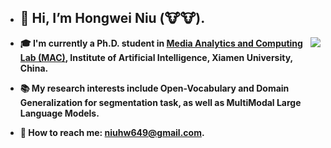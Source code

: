 - ## :wave: Hi, I’m Hongwei Niu (:cow::cow:).
<img align="right" src="https://github-readme-stats.vercel.app/api?username=nhw649&show_icons=true&theme=buefy&bg_color=ffffff&text_color=718096&icon_color=800080" />

- **:mortar_board: I'm currently a Ph.D. student in [Media Analytics and Computing Lab (MAC)](https://mac.xmu.edu.cn/), Institute of Artificial Intelligence, Xiamen University, China.**

- **:books: My research interests include Open-Vocabulary and Domain Generalization for segmentation task, as well as MultiModal Large Language Models.**

- **:email: How to reach me: [niuhw649@gmail.com](niuhw649@gmail.com).**
